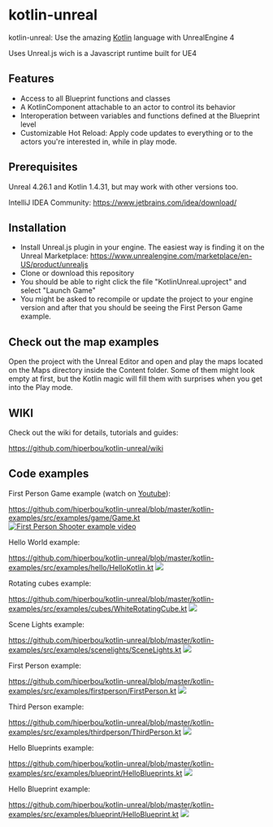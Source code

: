 # kotlin-unreal
kotlin-unreal: Use the amazing [Kotlin](https://kotlinlang.org/) language with UnrealEngine 4

Uses Unreal.js wich is a Javascript runtime built for UE4

## Features
- Access to all Blueprint functions and classes
- A KotlinComponent attachable to an actor to control its behavior
- Interoperation between variables and functions defined at the Blueprint level
- Customizable Hot Reload: Apply code updates to everything or to the actors you're interested in, while in play mode.

## Prerequisites
Unreal 4.26.1 and Kotlin 1.4.31, but may work with other versions too.

IntelliJ IDEA Community: https://www.jetbrains.com/idea/download/

## Installation

- Install Unreal.js plugin in your engine. The easiest way is finding it on the Unreal Marketplace:
https://www.unrealengine.com/marketplace/en-US/product/unrealjs
- Clone or download this repository
- You should be able to right click the file "KotlinUnreal.uproject" and select "Launch Game"
- You might be asked to recompile or update the project to your engine version and after that you should be seeing the First Person Game example.

## Check out the map examples
Open the project with the Unreal Editor and open and play the maps located on the Maps directory inside the Content folder.
Some of them might look empty at first, but the Kotlin magic will fill them with surprises when you get into the Play mode.

## WIKI
Check out the wiki for details, tutorials and guides:

https://github.com/hiperbou/kotlin-unreal/wiki

## Code examples

First Person Game example (watch on [Youtube](https://youtu.be/Pcb3cdpAFFA?t=9)):

https://github.com/hiperbou/kotlin-unreal/blob/master/kotlin-examples/src/examples/game/Game.kt
[![First Person Shooter example video](https://github.com/hiperbou/kotlin-unreal/blob/master/Screenshots/game.jpg)](https://youtu.be/Pcb3cdpAFFA?t=9)

Hello World example:

https://github.com/hiperbou/kotlin-unreal/blob/master/kotlin-examples/src/examples/hello/HelloKotlin.kt
![](https://github.com/hiperbou/kotlin-unreal/blob/master/Screenshots/helloworld.jpg)

Rotating cubes example:

https://github.com/hiperbou/kotlin-unreal/blob/master/kotlin-examples/src/examples/cubes/WhiteRotatingCube.kt
![](https://github.com/hiperbou/kotlin-unreal/blob/master/Screenshots/cubes.jpg)

Scene Lights example:

https://github.com/hiperbou/kotlin-unreal/blob/master/kotlin-examples/src/examples/scenelights/SceneLights.kt
![](https://github.com/hiperbou/kotlin-unreal/blob/master/Screenshots/scenelights.jpg)

First Person example:

https://github.com/hiperbou/kotlin-unreal/blob/master/kotlin-examples/src/examples/firstperson/FirstPerson.kt
![](https://github.com/hiperbou/kotlin-unreal/blob/master/Screenshots/firstperson.jpg)

Third Person example:

https://github.com/hiperbou/kotlin-unreal/blob/master/kotlin-examples/src/examples/thirdperson/ThirdPerson.kt
![](https://github.com/hiperbou/kotlin-unreal/blob/master/Screenshots/thirdperson.jpg)

Hello Blueprints example:

https://github.com/hiperbou/kotlin-unreal/blob/master/kotlin-examples/src/examples/blueprint/HelloBlueprints.kt
![](https://github.com/hiperbou/kotlin-unreal/blob/master/Screenshots/helloblueprints.jpeg)

Hello Blueprint example:

https://github.com/hiperbou/kotlin-unreal/blob/master/kotlin-examples/src/examples/blueprint/HelloBlueprint.kt
![](https://github.com/hiperbou/kotlin-unreal/blob/master/Screenshots/helloblueprint.jpg)

